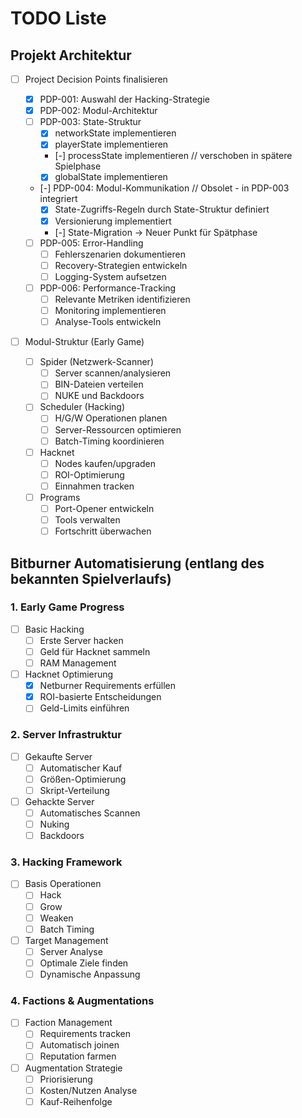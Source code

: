 # TODO Liste

## Projekt Architektur
- [ ] Project Decision Points finalisieren
  - [X] PDP-001: Auswahl der Hacking-Strategie
  - [X] PDP-002: Modul-Architektur
  - [ ] PDP-003: State-Struktur
    - [X] networkState implementieren
    - [X] playerState implementieren
    - [-] processState implementieren	// verschoben in spätere Spielphase
    - [X] globalState implementieren

  - [-] PDP-004: Modul-Kommunikation   // Obsolet - in PDP-003 integriert
    - [X] State-Zugriffs-Regeln durch State-Struktur definiert
    - [X] Versionierung implementiert
    - [-] State-Migration → Neuer Punkt für Spätphase

  - [ ] PDP-005: Error-Handling
    - [ ] Fehlerszenarien dokumentieren
    - [ ] Recovery-Strategien entwickeln
    - [ ] Logging-System aufsetzen

  - [ ] PDP-006: Performance-Tracking
    - [ ] Relevante Metriken identifizieren
    - [ ] Monitoring implementieren
    - [ ] Analyse-Tools entwickeln

- [ ] Modul-Struktur (Early Game)
  - [ ] Spider (Netzwerk-Scanner)
    - [ ] Server scannen/analysieren
    - [ ] BIN-Dateien verteilen
    - [ ] NUKE und Backdoors
  
  - [ ] Scheduler (Hacking)
    - [ ] H/G/W Operationen planen
    - [ ] Server-Ressourcen optimieren
    - [ ] Batch-Timing koordinieren

  - [ ] Hacknet
    - [ ] Nodes kaufen/upgraden
    - [ ] ROI-Optimierung
    - [ ] Einnahmen tracken

  - [ ] Programs
    - [ ] Port-Opener entwickeln
    - [ ] Tools verwalten
    - [ ] Fortschritt überwachen

## Bitburner Automatisierung (entlang des bekannten Spielverlaufs)

### 1. Early Game Progress
- [ ] Basic Hacking
  - [ ] Erste Server hacken
  - [ ] Geld für Hacknet sammeln
  - [ ] RAM Management

- [ ] Hacknet Optimierung
  - [x] Netburner Requirements erfüllen
  - [x] ROI-basierte Entscheidungen
  - [ ] Geld-Limits einführen

### 2. Server Infrastruktur
- [ ] Gekaufte Server
  - [ ] Automatischer Kauf
  - [ ] Größen-Optimierung
  - [ ] Skript-Verteilung

- [ ] Gehackte Server
  - [ ] Automatisches Scannen
  - [ ] Nuking
  - [ ] Backdoors

### 3. Hacking Framework
- [ ] Basis Operationen
  - [ ] Hack
  - [ ] Grow
  - [ ] Weaken
  - [ ] Batch Timing

- [ ] Target Management
  - [ ] Server Analyse
  - [ ] Optimale Ziele finden
  - [ ] Dynamische Anpassung

### 4. Factions & Augmentations
- [ ] Faction Management
  - [ ] Requirements tracken
  - [ ] Automatisch joinen
  - [ ] Reputation farmen

- [ ] Augmentation Strategie
  - [ ] Priorisierung
  - [ ] Kosten/Nutzen Analyse
  - [ ] Kauf-Reihenfolge 
